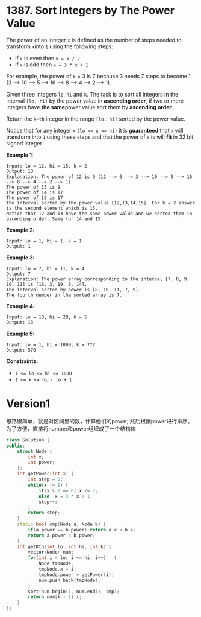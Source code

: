 # 1387. Sort Integers by The Power Value

The power of an integer `x` is defined as the number of steps needed to transform `x`into `1` using the following steps:

- if `x` is even then `x = x / 2`
- if `x` is odd then `x = 3 * x + 1`

For example, the power of x = 3 is 7 because 3 needs 7 steps to become 1 (3 --> 10 --> 5 --> 16 --> 8 --> 4 --> 2 --> 1).

Given three integers `lo`, `hi` and `k`. The task is to sort all integers in the interval `[lo, hi]` by the power value in **ascending order**, if two or more integers have **the same**power value sort them by **ascending order**.

Return the `k-th` integer in the range `[lo, hi]` sorted by the power value.

Notice that for any integer `x` `(lo <= x <= hi)` it is **guaranteed** that `x` will transform into `1` using these steps and that the power of `x` is will **fit** in 32 bit signed integer.

 

**Example 1:**

```
Input: lo = 12, hi = 15, k = 2
Output: 13
Explanation: The power of 12 is 9 (12 --> 6 --> 3 --> 10 --> 5 --> 16 --> 8 --> 4 --> 2 --> 1)
The power of 13 is 9
The power of 14 is 17
The power of 15 is 17
The interval sorted by the power value [12,13,14,15]. For k = 2 answer is the second element which is 13.
Notice that 12 and 13 have the same power value and we sorted them in ascending order. Same for 14 and 15.
```

**Example 2:**

```
Input: lo = 1, hi = 1, k = 1
Output: 1
```

**Example 3:**

```
Input: lo = 7, hi = 11, k = 4
Output: 7
Explanation: The power array corresponding to the interval [7, 8, 9, 10, 11] is [16, 3, 19, 6, 14].
The interval sorted by power is [8, 10, 11, 7, 9].
The fourth number in the sorted array is 7.
```

**Example 4:**

```
Input: lo = 10, hi = 20, k = 5
Output: 13
```

**Example 5:**

```
Input: lo = 1, hi = 1000, k = 777
Output: 570
```

 

**Constraints:**

- `1 <= lo <= hi <= 1000`
- `1 <= k <= hi - lo + 1`

# Version1

思路很简单，就是对区间里的数，计算他们的power, 然后根据power进行排序。为了方便，直接将number和power组织成了一个结构体

```cpp
class Solution {
public:
    struct Node {
        int x;
        int power;
    };
    int getPower(int x) {
        int step = 0;
        while(x != 1) {
            if(x % 2 == 0) x /= 2;
            else  x = 3 * x + 1;
            step++;
        }
        return step;
    }
    static bool cmp(Node a, Node b) {
        if(a.power == b.power) return a.x < b.x;
        return a.power < b.power;
    }
    int getKth(int lo, int hi, int k) {
        vector<Node> num;
        for(int i = lo; i <= hi; i++)   {
            Node tmpNode;
            tmpNode.x = i;
            tmpNode.power = getPower(i);
            num.push_back(tmpNode);
        }
        sort(num.begin(), num.end(), cmp);
        return num[k - 1].x;
    }
};
```

